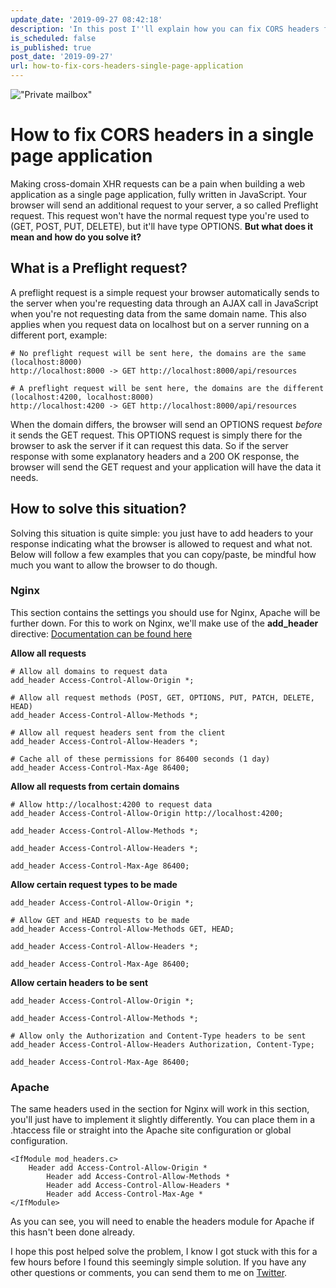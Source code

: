 ```yaml
---
update_date: '2019-09-27 08:42:18'
description: 'In this post I''ll explain how you can fix CORS headers for usage in a single page application. I give code examples with comments for Nginx and Apache.'
is_scheduled: false
is_published: true
post_date: '2019-09-27'
url: how-to-fix-cors-headers-single-page-application
---
```

!["Private mailbox"](/images/articles/private-mailbox.jpeg)
# How to fix CORS headers in a single page application
Making cross-domain XHR requests can be a pain when building a web application as a single page application, fully written in JavaScript. Your browser will send an additional request to your server, a so called Preflight request. This request won't have the normal request type you're used to (GET, POST, PUT, DELETE), but it'll have type OPTIONS. **But what does it mean and how do you solve it?**

## What is a Preflight request?
A preflight request is a simple request your browser automatically sends to the server when you're requesting data through an AJAX call in JavaScript when you're not requesting data from the same domain name. This also applies when you request data on localhost but on a server running on a different port, example:

```
# No preflight request will be sent here, the domains are the same (localhost:8000)
http://localhost:8000 -> GET http://localhost:8000/api/resources

# A preflight request will be sent here, the domains are the different (localhost:4200, localhost:8000)
http://localhost:4200 -> GET http://localhost:8000/api/resources
```

When the domain differs, the browser will send an OPTIONS request *before* it sends the GET request. This OPTIONS request is simply there for the browser to ask the server if it can request this data. So if the server response with some explanatory headers and a 200 OK response, the browser will send the GET request and your application will have the data it needs.

## How to solve this situation?
Solving this situation is quite simple: you just have to add headers to your response indicating what the browser is allowed to request and what not. Below will follow a few examples that you can copy/paste, be mindful how much you want to allow the browser to do though.

### Nginx
This section contains the settings you should use for Nginx, Apache will be further down. For this to work on Nginx, we'll make use of the **add_header** directive: [Documentation can be found here](http://nginx.org/en/docs/http/ngx_http_headers_module.html)

**Allow all requests**
```
# Allow all domains to request data
add_header Access-Control-Allow-Origin *;

# Allow all request methods (POST, GET, OPTIONS, PUT, PATCH, DELETE, HEAD)
add_header Access-Control-Allow-Methods *;

# Allow all request headers sent from the client
add_header Access-Control-Allow-Headers *;

# Cache all of these permissions for 86400 seconds (1 day)
add_header Access-Control-Max-Age 86400;
```

**Allow all requests from certain domains**
```
# Allow http://localhost:4200 to request data
add_header Access-Control-Allow-Origin http://localhost:4200;

add_header Access-Control-Allow-Methods *;

add_header Access-Control-Allow-Headers *;

add_header Access-Control-Max-Age 86400;
```

**Allow certain request types to be made**
```
add_header Access-Control-Allow-Origin *;

# Allow GET and HEAD requests to be made
add_header Access-Control-Allow-Methods GET, HEAD;

add_header Access-Control-Allow-Headers *;

add_header Access-Control-Max-Age 86400;
```

**Allow certain headers to be sent**
```
add_header Access-Control-Allow-Origin *;

add_header Access-Control-Allow-Methods *;

# Allow only the Authorization and Content-Type headers to be sent
add_header Access-Control-Allow-Headers Authorization, Content-Type;

add_header Access-Control-Max-Age 86400;
```

### Apache
The same headers used in the section for Nginx will work in this section, you'll just have to implement it slightly differently. You can place them in a .htaccess file or straight into the Apache site configuration or global configuration.

```
<IfModule mod_headers.c>
    Header add Access-Control-Allow-Origin *
		Header add Access-Control-Allow-Methods *
		Header add Access-Control-Allow-Headers *
		Header add Access-Control-Max-Age *
</IfModule>
```

As you can see, you will need to enable the headers module for Apache if this hasn't been done already.

I hope this post helped solve the problem, I know I got stuck with this for a few hours before I found this seemingly simple solution. If you have any other questions or comments, you can send them to me on [Twitter](https://twitter.com/RJElsinga).